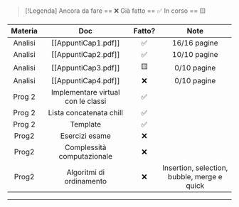 
> [!Legenda]
> Ancora da fare == ❌ 
> Già fatto == ✅
> In corso == 🟨
> 

| Materia |                Doc                 | Fatto? |                    Note                     |
| :-----: | :--------------------------------: | :----: | :-----------------------------------------: |
| Analisi |        [[AppuntiCap1.pdf]]         |   ✅    |                16/16 pagine                 |
| Analisi |        [[AppuntiCap2.pdf]]         |   ✅    |                10/10 pagine                 |
| Analisi |        [[AppuntiCap3.pdf]]         |   🟨   |                 0/10 pagine                 |
| Analisi |        [[AppuntiCap4.pdf]]         |   ❌    |                 0/10 pagine                 |
| Prog 2  | Implementare virtual con le classi |   ✅    |                                             |
| Prog 2  |      Lista concatenata chill       |   ✅    |                                             |
| Prog 2  |              Template              |   ✅    |                                             |
|  Prog2  |           Esercizi esame           |   ❌    |                                             |
|  Prog2  |     Complessità computazionale     |   ❌    |                                             |
|  Prog2  |      Algoritmi di ordinamento      |   ❌    | Insertion, selection, bubble, merge e quick |


---

